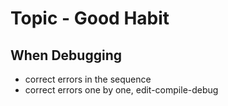 # Topic - Good Habit

## When Debugging
- correct errors in the sequence
- correct errors one by one, edit-compile-debug